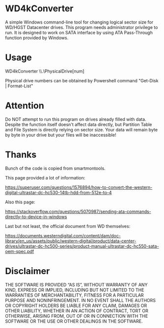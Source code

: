# WD4kConverter

A simple Windows command-line tool for changing logical sector size for WD/HGST Datacenter drives.
This program needs administrator privilege to run.
It is designed to work on SATA interface by using ATA Pass-Through function provided by Windows.

# Usage

WD4kConverter \\\\.\\PhysicalDrive[num]

Physical drive numbers can be obtained by Powershell command "Get-Disk | Format-List"

# Attention

Do NOT attempt to run this program on drives already filled with data.
Despite the function itself doesn't affect data directly, but Partition Table and File System is directly relying on sector size.
Your data will remain byte by byte in your drive but your files will be inaccessible!

# Thanks

Bunch of the code is copied from smartmontools.

This page provided a lot of information:

https://superuser.com/questions/1576894/how-to-convert-the-western-digital-ultrastar-dc-hc530-14tb-hdd-from-512e-to-4

Also this page:

https://stackoverflow.com/questions/5070987/sending-ata-commands-directly-to-device-in-windows

Last but not least, the official document from WD themselves:

https://documents.westerndigital.com/content/dam/doc-library/en_us/assets/public/western-digital/product/data-center-drives/ultrastar-dc-hc500-series/product-manual-ultrastar-dc-hc550-sata-oem-spec.pdf

# Disclaimer

THE SOFTWARE IS PROVIDED “AS IS”, WITHOUT WARRANTY OF ANY KIND, EXPRESS OR IMPLIED, INCLUDING BUT NOT LIMITED TO THE WARRANTIES OF MERCHANTABILITY, FITNESS FOR A PARTICULAR PURPOSE AND NONINFRINGEMENT. IN NO EVENT SHALL THE AUTHORS OR COPYRIGHT HOLDERS BE LIABLE FOR ANY CLAIM, DAMAGES OR OTHER LIABILITY, WHETHER IN AN ACTION OF CONTRACT, TORT OR OTHERWISE, ARISING FROM, OUT OF OR IN CONNECTION WITH THE SOFTWARE OR THE USE OR OTHER DEALINGS IN THE SOFTWARE.
